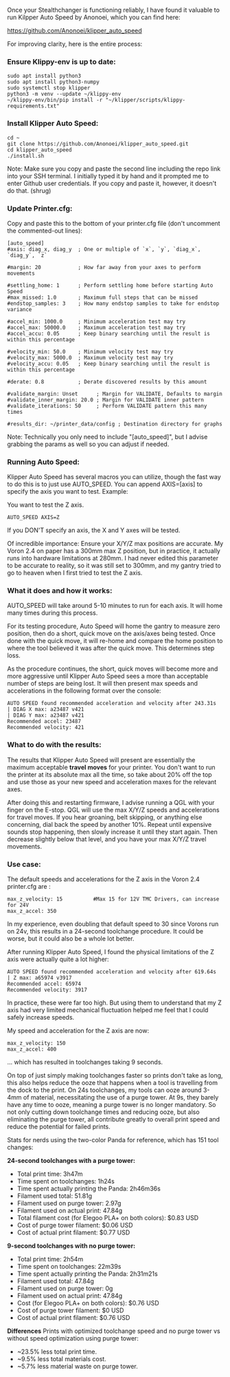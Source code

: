 Once your Stealthchanger is functioning reliably, I have found it valuable to run Kilpper Auto Speed by Anonoei, which you can find here:

https://github.com/Anonoei/klipper_auto_speed

For improving clarity, here is the entire process:

### Ensure Klippy-env is up to date:

```
sudo apt install python3
sudo apt install python3-numpy
sudo systemctl stop klipper
python3 -m venv --update ~/klippy-env
~/klippy-env/bin/pip install -r "~/klipper/scripts/klippy-requirements.txt"
```

### Install Klipper Auto Speed:

```
cd ~
git clone https://github.com/Anonoei/klipper_auto_speed.git
cd klipper_auto_speed
./install.sh
```

Note: Make sure you copy and paste the second line including the repo link into your SSH terminal. I initially typed it by hand and it prompted me to enter Github user credentials. If you copy and paste it, however, it doesn't do that. (shrug)

### Update Printer.cfg:

Copy and paste this to the bottom of your printer.cfg file (don't uncomment the commented-out lines):

```
[auto_speed]
#axis: diag_x, diag_y  ; One or multiple of `x`, `y`, `diag_x`, `diag_y`, `z`

#margin: 20            ; How far away from your axes to perform movements

#settling_home: 1      ; Perform settling home before starting Auto Speed
#max_missed: 1.0       ; Maximum full steps that can be missed
#endstop_samples: 3    ; How many endstop samples to take for endstop variance

#accel_min: 1000.0     ; Minimum acceleration test may try
#accel_max: 50000.0    ; Maximum acceleration test may try
#accel_accu: 0.05      ; Keep binary searching until the result is within this percentage

#velocity_min: 50.0    ; Minimum velocity test may try
#velocity_max: 5000.0  ; Maximum velocity test may try
#velocity_accu: 0.05   ; Keep binary searching until the result is within this percentage

#derate: 0.8           ; Derate discovered results by this amount

#validate_margin: Unset      ; Margin for VALIDATE, Defaults to margin
#validate_inner_margin: 20.0 ; Margin for VALIDATE inner pattern
#validate_iterations: 50     ; Perform VALIDATE pattern this many times

#results_dir: ~/printer_data/config ; Destination directory for graphs
```

Note: Technically you only need to include "[auto_speed]", but I advise grabbing the params as well so you can adjust if needed.


### Running Auto Speed:

Klipper Auto Speed has several macros you can utilize, though the fast way to do this is to just use AUTO_SPEED. You can append AXIS=[axis] to specify the axis you want to test. Example:

You want to test the Z axis.
```
AUTO_SPEED AXIS=Z
```

If you DON'T specify an axis, the X and Y axes will be tested.

Of incredible importance: Ensure your X/Y/Z max positions are accurate. My Voron 2.4 on paper has a 300mm max Z position, but in practice, it actually runs into hardware limitations at 280mm. I had never edited this parameter to be accurate to reality, so it was still set to 300mm, and my gantry tried to go to heaven when I first tried to test the Z axis. 


### What it does and how it works:

AUTO_SPEED will take around 5-10 minutes to run for each axis. It will home many times during this process.

For its testing procedure, Auto Speed will home the gantry to measure zero position, then do a short, quick move on the axis/axes being tested. Once done with the quick move, it will re-home and compare the home position to where the tool believed it was after the quick move. This determines step loss.

As the procedure continues, the short, quick moves will become more and more aggressive until Klipper Auto Speed sees a more than acceptable number of steps are being lost. It will then present max speeds and accelerations in the following format over the console:

```
AUTO SPEED found recommended acceleration and velocity after 243.31s
| DIAG X max: a23487 v421
| DIAG Y max: a23487 v421
Recommended accel: 23487
Recommended velocity: 421
```

### What to do with the results:

The results that Klipper Auto Speed will present are essentially the maximum acceptable **travel moves** for your printer. You don't want to run the printer at its absolute max all the time, so take about 20% off the top and use those as your new speed and acceleration maxes for the relevant axes.

After doing this and restarting firmware, I advise running a QGL with your finger on the E-stop. QGL will use the max X/Y/Z speeds and accelerations for travel moves. If you hear groaning, belt skipping, or anything else concerning, dial back the speed by another 10%. Repeat until expensive sounds stop happening, then slowly increase it until they start again. Then decrease slightly below that level, and you have your max X/Y/Z travel movements.


### Use case:

The default speeds and accelerations for the Z axis in the Voron 2.4 printer.cfg are :

```
max_z_velocity: 15 			#Max 15 for 12V TMC Drivers, can increase for 24V
max_z_accel: 350
```

In my experience, even doubling that default speed to 30 since Vorons run on 24v, this results in a 24-second toolchange procedure. It could be worse, but it could also be a whole lot better.

After running Klipper Auto Speed, I found the physical limitations of the Z axis were actually quite a lot higher:

```
AUTO SPEED found recommended acceleration and velocity after 619.64s
| Z max: a65974 v3917
Recommended accel: 65974
Recommended velocity: 3917
```

In practice, these were far too high. But using them to understand that my Z axis had very limited mechanical fluctuation helped me feel that I could safely increase speeds. 

My speed and acceleration for the Z axis are now:

```
max_z_velocity: 150
max_z_accel: 400
```

... which has resulted in toolchanges taking 9 seconds.

On top of just simply making toolchanges faster so prints don't take as long, this also helps reduce the ooze that happens when a tool is travelling from the dock to the print. On 24s toolchanges, my tools can ooze around 3-4mm of material, necessitating the use of a purge tower. At 9s, they barely have any time to ooze, meaning a purge tower is no longer mandatory. So not only cutting down toolchange times and reducing ooze, but also eliminating the purge tower, all contribute greatly to overall print speed and reduce the potential for failed prints.

Stats for nerds using the two-color Panda for reference, which has 151 tool changes:

**24-second toolchanges with a purge tower:**
- Total print time: 3h47m
- Time spent on toolchanges: 1h24s
- Time spent actually printing the Panda: 2h46m36s
- Filament used total: 51.81g
- Filament used on purge tower: 2.97g
- Filament used on actual print: 47.84g
- Total filament cost (for Elegoo PLA+ on both colors): $0.83 USD
- Cost of purge tower filament: $0.06 USD
- Cost of actual print filament: $0.77 USD

**9-second toolchanges with no purge tower:**
- Total print time: 2h54m
- Time spent on toolchanges: 22m39s
- Time spent actually printing the Panda: 2h31m21s
- Filament used total: 47.84g
- Filament used on purge tower: 0g
- Filament used on actual print: 47.84g
- Cost (for Elegoo PLA+ on both colors): $0.76 USD
- Cost of purge tower filament: $0 USD
- Cost of actual print filament: $0.76 USD

**Differences**
Prints with optimized toolchange speed and no purge tower vs without speed optimization using purge tower:
- ~23.5% less total print time.
- ~9.5% less total materials cost.
- ~5.7% less material waste on purge tower.
